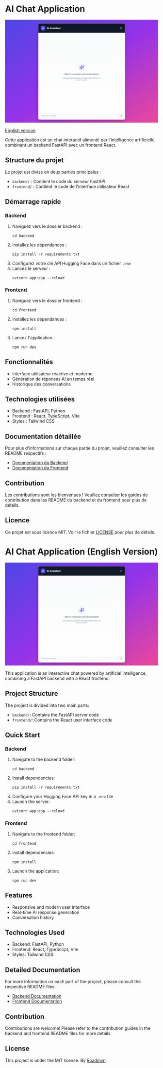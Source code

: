 # AI Chat Application

![AI Chat Application](image/image.png)

[English version](#ai-chat-application-english-version)


Cette application est un chat interactif alimenté par l'intelligence artificielle, combinant un backend FastAPI avec un frontend React.


## Structure du projet

Le projet est divisé en deux parties principales :

- `backend/` : Contient le code du serveur FastAPI
- `frontend/` : Contient le code de l'interface utilisateur React

## Démarrage rapide

### Backend

1. Naviguez vers le dossier backend :
   ```
   cd backend
   ```
2. Installez les dépendances :
   ```
   pip install -r requirements.txt
   ```
3. Configurez votre clé API Hugging Face dans un fichier `.env`
4. Lancez le serveur :
   ```
   uvicorn app:app --reload
   ```

### Frontend

1. Naviguez vers le dossier frontend :
   ```
   cd frontend
   ```
2. Installez les dépendances :
   ```
   npm install
   ```
3. Lancez l'application :
   ```
   npm run dev
   ```

## Fonctionnalités

- Interface utilisateur réactive et moderne
- Génération de réponses AI en temps réel
- Historique des conversations

## Technologies utilisées

- Backend : FastAPI, Python
- Frontend : React, TypeScript, Vite
- Styles : Tailwind CSS

## Documentation détaillée

Pour plus d'informations sur chaque partie du projet, veuillez consulter les README respectifs :

- [Documentation du Backend](backend/README.md)
- [Documentation du Frontend](frontend/README.md)

## Contribution

Les contributions sont les bienvenues ! Veuillez consulter les guides de contribution dans les README du backend et du frontend pour plus de détails.

## Licence

Ce projet est sous licence MIT. Voir le fichier [LICENSE](LICENSE) pour plus de détails.



# AI Chat Application (English Version)

![AI Chat Application](image/image.png)

This application is an interactive chat powered by artificial intelligence, combining a FastAPI backend with a React frontend.

## Project Structure

The project is divided into two main parts:

- `backend/`: Contains the FastAPI server code
- `frontend/`: Contains the React user interface code

## Quick Start

### Backend

1. Navigate to the backend folder:
   ```
   cd backend
   ```
2. Install dependencies:
   ```
   pip install -r requirements.txt
   ```
3. Configure your Hugging Face API key in a `.env` file
4. Launch the server:
   ```
   uvicorn app:app --reload
   ```

### Frontend

1. Navigate to the frontend folder:
   ```
   cd frontend
   ```
2. Install dependencies:
   ```
   npm install
   ```
3. Launch the application:
   ```
   npm run dev
   ```

## Features

- Responsive and modern user interface
- Real-time AI response generation
- Conversation history

## Technologies Used

- Backend: FastAPI, Python
- Frontend: React, TypeScript, Vite
- Styles: Tailwind CSS

## Detailed Documentation

For more information on each part of the project, please consult the respective README files:

- [Backend Documentation](backend/README.md)
- [Frontend Documentation](frontend/README.md)

## Contribution

Contributions are welcome! Please refer to the contribution guides in the backend and frontend README files for more details.

## License

This project is under the MIT license. By [Roadmvn](https://github.com/Roadmvn).
